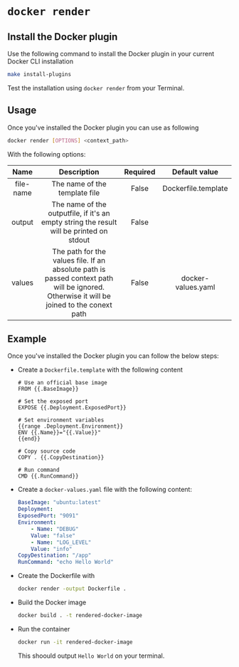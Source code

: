 # `docker render`

## Install the Docker plugin

Use the following command to install the Docker plugin in your current Docker CLI installation

```bash
make install-plugins
```

Test the installation using `docker render` from your Terminal.

## Usage

Once you've installed the Docker plugin you can use as following

```bash
docker render [OPTIONS] <context_path>
```

With the following options:

|   Name    |                                                               Description                                                                | Required |    Default value    |
| :-------: | :--------------------------------------------------------------------------------------------------------------------------------------: | :------: | :-----------------: |
| file-name |                                                      The name of the template file                                                       |  False   | Dockerfile.template |
|  output   |                         The name of the outputfile, if it's an empty string the result will be printed on stdout                         |  False   |                     |
|  values   | The path for the values file. If an absolute path is passed context path will be ignored. Otherwise it will be joined to the conext path |  False   | docker-values.yaml  |


## Example

Once you've installed the Docker plugin you can follow the below steps:

- Create a `Dockerfile.template` with the following content
    ```
    # Use an official base image
    FROM {{.BaseImage}}

    # Set the exposed port
    EXPOSE {{.Deployment.ExposedPort}}

    # Set environment variables
    {{range .Deployment.Environment}}
    ENV {{.Name}}="{{.Value}}"
    {{end}}

    # Copy source code
    COPY . {{.CopyDestination}}

    # Run command
    CMD {{.RunCommand}}
    ```
- Create a `docker-values.yaml` file with the following content:
    ```yaml
    BaseImage: "ubuntu:latest"
    Deployment:
    ExposedPort: "9091"
    Environment:
        - Name: "DEBUG"
        Value: "false"
        - Name: "LOG_LEVEL"
        Value: "info"
    CopyDestination: "/app"
    RunCommand: "echo Hello World"
    ```
- Create the Dockerfile with
    ```bash
    docker render -output Dockerfile .
    ```
- Build the Docker image
  ```bash
  docker build . -t rendered-docker-image
  ```
- Run the container
  ```bash
  docker run -it rendered-docker-image
  ```
  This shoould output `Hello World` on your terminal.
